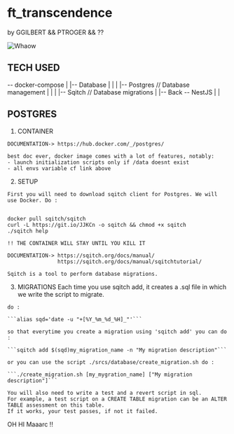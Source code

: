 # ft_transcendence

by GGILBERT && PTROGER && ??

![Whaow](https://www.nicepng.com/png/detail/225-2258468_wow-meme-png-clip-royalty-free-download-eddy.png)

## TECH USED ##

-- docker-compose
  |
  |-- Database 
  |   |
  |   |-- Postgres // Database management 
  |   |
  |   |-- Sqitch // Database migrations
  |
  |-- Back -- NestJS
  |
  |

## POSTGRES ##

  1. CONTAINER

    DOCUMENTATION-> https://hub.docker.com/_/postgres/

    best doc ever, docker image comes with a lot of features, notably:
    - launch initialization scripts only if /data doesnt exist
    - all envs variable cf link above

  2. SETUP

    First you will need to download sqitch client for Postgres. We will use Docker. Do :


    docker pull sqitch/sqitch
    curl -L https://git.io/JJKCn -o sqitch && chmod +x sqitch
    ./sqitch help

    !! THE CONTAINER WILL STAY UNTIL YOU KILL IT

    DOCUMENTATION-> https://sqitch.org/docs/manual/
                    https://sqitch.org/docs/manual/sqitchtutorial/

    Sqitch is a tool to perform database migrations.
  
  3. MIGRATIONS
    Each time you use sqitch add, it creates a .sql file in which we write the script to migrate.

    do : 

    ```alias sqd='date -u "+[%Y_%m_%d_%H]_"'```
    
    so that everytime you create a migration using 'sqitch add' you can do : 

    ```sqitch add $(sqd)my_migration_name -n "My migration description"```

    or you can use the script ./srcs/database/create_migration.sh do :

    ```./create_migration.sh [my_mygration_name] ["My migration description"]```
  
    You will also need to write a test and a revert script in sql.
    For example, a test script on a CREATE TABLE migration can be an ALTER TABLE assessment on this table.
    If it works, your test passes, if not it failed.

OH HI Maaarc !!